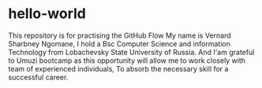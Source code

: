 # hello-world
This repository is for practising the GitHub Flow
My name is Vernard Sharbney Ngomane, I hold a Bsc Computer Science and information Technology from Lobachevsky State University of Russia.
And I'am grateful to Umuzi bootcamp as this opportunity will allow me to work closely with team of experienced individuals,
To absorb the necessary skill for a successful career.
